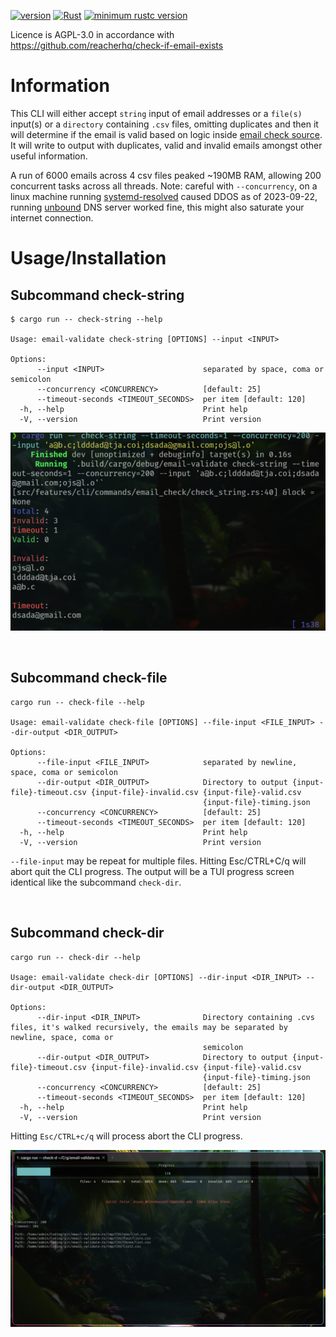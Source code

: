 [![version](https://img.shields.io/crates/v/email-validate)](https://crates.io/crates/email-validate)
[![Rust](https://github.com/beckend/email-validate-rs/actions/workflows/rust.yml/badge.svg)](https://github.com/beckend/email-validate-rs/actions/workflows/rust.yml)
[![minimum rustc version](https://img.shields.io/badge/rustc-1.72-orange.svg)](https://github.com/beckend/email-validate-rs)


Licence is AGPL-3.0 in accordance with https://github.com/reacherhq/check-if-email-exists

# Information

This CLI will either accept `string` input of email addresses or a `file(s)` input(s) or a `directory` containing `.csv` files, omitting duplicates and then it will determine if the email is valid based on logic inside [email check source](./src/modules/email_check.rs).
It will write to output with duplicates, valid and invalid emails amongst other useful information.

A run of 6000 emails across 4 csv files peaked ~190MB RAM, allowing 200 concurrent tasks across all threads.
Note: careful with `--concurrency`, on a linux machine running [systemd-resolved](https://wiki.archlinux.org/title/systemd-resolved) caused DDOS as of 2023-09-22, running [unbound](https://link-url-here.orghttps://wiki.archlinux.org/title/unbound) DNS server worked fine, this might also saturate your internet connection.

# Usage/Installation

## Subcommand check-string
```shell
$ cargo run -- check-string --help

Usage: email-validate check-string [OPTIONS] --input <INPUT>

Options:
      --input <INPUT>                      separated by space, coma or semicolon
      --concurrency <CONCURRENCY>          [default: 25]
      --timeout-seconds <TIMEOUT_SECONDS>  per item [default: 120]
  -h, --help                               Print help
  -V, --version                            Print version
```

![Alt text](./docs/assets/images/cli-check-string.png?raw=true "command check-string sample run")

&nbsp;
&nbsp;
&nbsp;

## Subcommand check-file

```shell
cargo run -- check-file --help

Usage: email-validate check-file [OPTIONS] --file-input <FILE_INPUT> --dir-output <DIR_OUTPUT>

Options:
      --file-input <FILE_INPUT>            separated by newline, space, coma or semicolon
      --dir-output <DIR_OUTPUT>            Directory to output {input-file}-timeout.csv {input-file}-invalid.csv {input-file}-valid.csv
                                           {input-file}-timing.json
      --concurrency <CONCURRENCY>          [default: 25]
      --timeout-seconds <TIMEOUT_SECONDS>  per item [default: 120]
  -h, --help                               Print help
  -V, --version                            Print version
```

`--file-input` may be repeat for multiple files.
Hitting Esc/CTRL+C/q will abort quit the CLI progress.
The output will be a TUI progress screen identical like the subcommand `check-dir`.

&nbsp;
&nbsp;
&nbsp;

## Subcommand check-dir

```shell
cargo run -- check-dir --help

Usage: email-validate check-dir [OPTIONS] --dir-input <DIR_INPUT> --dir-output <DIR_OUTPUT>

Options:
      --dir-input <DIR_INPUT>              Directory containing .cvs files, it's walked recursively, the emails may be separated by newline, space, coma or
                                           semicolon
      --dir-output <DIR_OUTPUT>            Directory to output {input-file}-timeout.csv {input-file}-invalid.csv {input-file}-valid.csv
                                           {input-file}-timing.json
      --concurrency <CONCURRENCY>          [default: 25]
      --timeout-seconds <TIMEOUT_SECONDS>  per item [default: 120]
  -h, --help                               Print help
  -V, --version                            Print version
```

Hitting `Esc/CTRL+c/q` will process abort the CLI progress.

![Alt text](./docs/assets/images/cli-check-dir.png?raw=true "command check-dir sample run")
